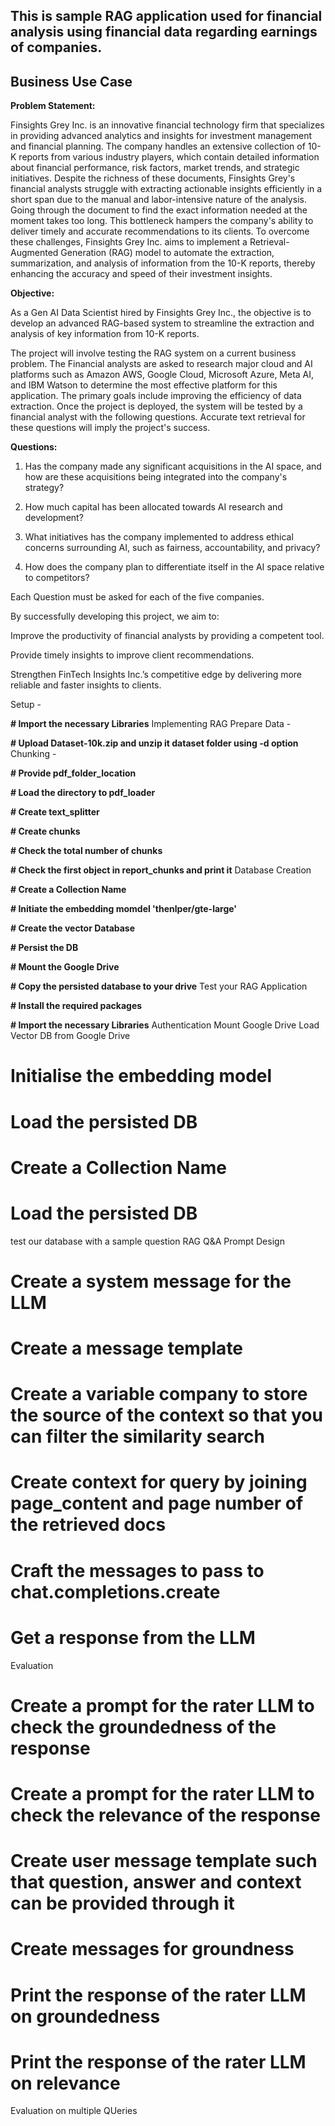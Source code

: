 ## This is sample RAG application used for financial analysis using financial data regarding earnings of companies.
## Business Use Case

**Problem Statement:**

Finsights Grey Inc. is an innovative financial technology firm that specializes in providing advanced analytics and insights for investment management and financial planning. The company handles an extensive collection of 10-K reports from various industry players, which contain detailed information about financial performance, risk factors, market trends, and strategic initiatives. Despite the richness of these documents, Finsights Grey's financial analysts struggle with extracting actionable insights efficiently in a short span due to the manual and labor-intensive nature of the analysis. Going through the document to find the exact information needed at the moment takes too long. This bottleneck hampers the company's ability to deliver timely and accurate recommendations to its clients. To overcome these challenges, Finsights Grey Inc. aims to implement a Retrieval-Augmented Generation (RAG) model to automate the extraction, summarization, and analysis of information from the 10-K reports, thereby enhancing the accuracy and speed of their investment insights.

**Objective:**

As a Gen AI Data Scientist hired by Finsights Grey Inc., the objective is to develop an advanced RAG-based system to streamline the extraction and analysis of key information from 10-K reports.

The project will involve testing the RAG system on a current business problem. The Financial analysts are asked to research major cloud and AI platforms such as Amazon AWS, Google Cloud, Microsoft Azure, Meta AI, and IBM Watson to determine the most effective platform for this application. The primary goals include improving the efficiency of data extraction. Once the project is deployed, the system will be tested by a financial analyst with the following questions. Accurate text retrieval for these questions will imply the project's success.

**Questions:**

1. Has the company made any significant acquisitions in the AI space, and how are these acquisitions being integrated into the company's strategy?

2. How much capital has been allocated towards AI research and development?

3. What initiatives has the company implemented to address ethical concerns surrounding AI, such as fairness, accountability, and privacy?

4. How does the company plan to differentiate itself in the AI space relative to competitors?

Each Question must be asked for each of the five companies.

By successfully developing this project, we aim to:

Improve the productivity of financial analysts by providing a competent tool.

Provide timely insights to improve client recommendations.

Strengthen FinTech Insights Inc.’s competitive edge by delivering more reliable and faster insights to clients.



Setup - 

  **# Import the necessary Libraries**
Implementing RAG
Prepare Data - 

  **# Upload Dataset-10k.zip and unzip it dataset folder using -d option**
Chunking - 

  **# Provide pdf_folder_location**

  **# Load the directory to pdf_loader**
  
  **# Create text_splitter**
  
  **# Create chunks**
  
  **# Check the total number of chunks**
 
  **# Check the first object in report_chunks and print it**
Database Creation

  **# Create a Collection Name**
  
  **# Initiate the embedding momdel 'thenlper/gte-large'**
  
  **# Create the vector Database**
  
  **# Persist the DB**
  
  **# Mount the Google Drive**
  
  **# Copy the persisted database to your drive**
Test your RAG Application

  **# Install the required packages**
  
  **# Import the necessary Libraries**
Authentication
Mount Google Drive
Load Vector DB from Google Drive
  # Initialise the embedding model
  # Load the persisted DB
  # Create a Collection Name
  # Load the persisted DB
test our database with a sample question
RAG Q&A
Prompt Design
  # Create a system message for the LLM
  # Create a message template
  # Create a variable company to store the source of the context so that you can filter the similarity search
  # Create context for query by joining page_content and page number of the retrieved docs
  # Craft the messages to pass to chat.completions.create
  # Get a response from the LLM
Evaluation
  # Create a prompt for the rater LLM to check the groundedness of the response
  # Create a prompt for the rater LLM to check the relevance of the response
  # Create user message template such that question, answer and context can be provided through it
  # Create messages for groundness
  # Print the response of the rater LLM on groundedness
  # Print the response of the rater LLM on relevance
Evaluation on multiple QUeries

  
  
  

